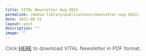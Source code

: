 ```yaml
---
title: VITAL Newsletter Aug 2022
permalink: /media-library/publications/newsletter-aug-2022/
date: 2022-08-31
layout: post
description: ""
image: ""
---
```

<p style="font-size: 16px;color:#585858;text-align:justify;">
Click <a href = "/files/Newsletter%20Aug%20 2022.pdf">HERE</a> to download VITAL Newsletter in PDF format.
</p>